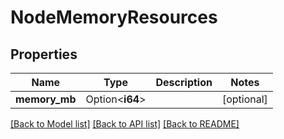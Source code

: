 # NodeMemoryResources

## Properties

Name | Type | Description | Notes
------------ | ------------- | ------------- | -------------
**memory_mb** | Option<**i64**> |  | [optional]

[[Back to Model list]](../README.md#documentation-for-models) [[Back to API list]](../README.md#documentation-for-api-endpoints) [[Back to README]](../README.md)


